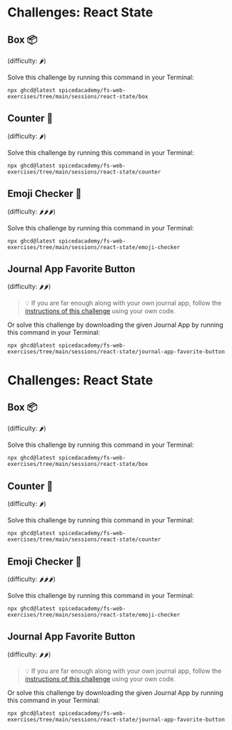 # Challenges: React State

## Box 📦

(difficulty: 🌶️)

Solve this challenge by running this command in your Terminal:

```
npx ghcd@latest spicedacademy/fs-web-exercises/tree/main/sessions/react-state/box
```

## Counter 🧮

(difficulty: 🌶️)

Solve this challenge by running this command in your Terminal:

```
npx ghcd@latest spicedacademy/fs-web-exercises/tree/main/sessions/react-state/counter
```

## Emoji Checker 🤔

(difficulty: 🌶️🌶️🌶️)

Solve this challenge by running this command in your Terminal:

```
npx ghcd@latest spicedacademy/fs-web-exercises/tree/main/sessions/react-state/emoji-checker
```

## Journal App Favorite Button

(difficulty: 🌶️🌶️)

> 💡 If you are far enough along with your own journal app, follow the
> [instructions of this challenge](https://github.com/spicedacademy/fs-web-exercises/tree/main/sessions/react-state/journal-app-favorite-button#readme)
> using your own code.

Or solve this challenge by downloading the given Journal App by running this command in your Terminal:

```
npx ghcd@latest spicedacademy/fs-web-exercises/tree/main/sessions/react-state/journal-app-favorite-button
```

# Challenges: React State

## Box 📦

(difficulty: 🌶️)

Solve this challenge by running this command in your Terminal:

```
npx ghcd@latest spicedacademy/fs-web-exercises/tree/main/sessions/react-state/box
```

## Counter 🧮

(difficulty: 🌶️)

Solve this challenge by running this command in your Terminal:

```
npx ghcd@latest spicedacademy/fs-web-exercises/tree/main/sessions/react-state/counter
```

## Emoji Checker 🤔

(difficulty: 🌶️🌶️🌶️)

Solve this challenge by running this command in your Terminal:

```
npx ghcd@latest spicedacademy/fs-web-exercises/tree/main/sessions/react-state/emoji-checker
```

## Journal App Favorite Button

(difficulty: 🌶️🌶️)

> 💡 If you are far enough along with your own journal app, follow the
> [instructions of this challenge](https://github.com/spicedacademy/fs-web-exercises/tree/main/sessions/react-state/journal-app-favorite-button#readme)
> using your own code.

Or solve this challenge by downloading the given Journal App by running this command in your Terminal:

```
npx ghcd@latest spicedacademy/fs-web-exercises/tree/main/sessions/react-state/journal-app-favorite-button
```
